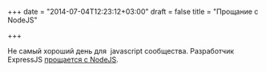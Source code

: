 +++
date = "2014-07-04T12:23:12+03:00"
draft = false
title = "Прощание с NodeJS"

+++

<p>Не самый хороший день для &nbsp;javascript сообщества. Разработчик ExpressJS <a href="https://medium.com/code-adventures/farewell-node-js-4ba9e7f3e52b">прощается с NodeJS</a>.</p>

